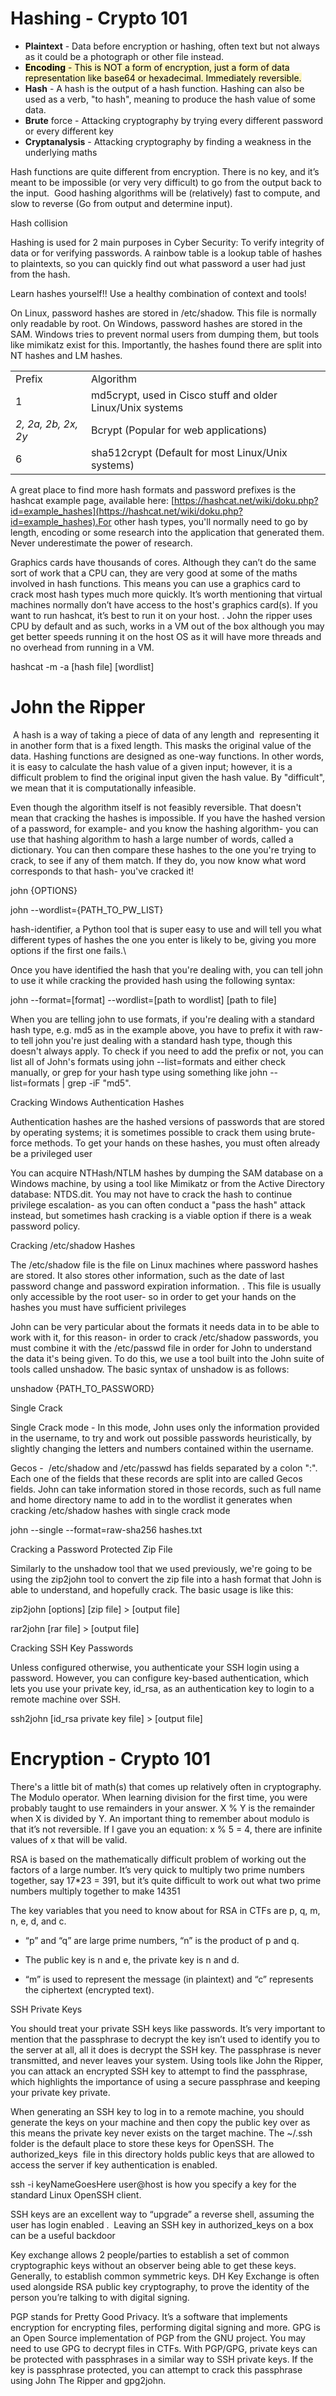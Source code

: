 
# Hashing - Crypto 101

- **Plaintext** - Data before encryption or hashing, often text but not always as it could be a photograph or other file instead.
- <mark style="background: #FFF3A3A6;">**Encoding** - This is NOT a form of encryption, just a form of data representation like base64 or hexadecimal. Immediately reversible.</mark>
- **Hash** - A hash is the output of a hash function. Hashing can also be used as a verb, "to hash", meaning to produce the hash value of some data.
- **Brute** force - Attacking cryptography by trying every different password or every different key
- **Cryptanalysis** - Attacking cryptography by finding a weakness in the underlying maths


Hash functions are quite different from encryption. There is no key, and it’s meant to be impossible (or very very difficult) to go from the output back to the input.  Good hashing algorithms will be (relatively) fast to compute, and slow to reverse (Go from output and determine input).


Hash collision

Hashing is used for 2 main purposes in Cyber Security: To verify integrity of data or for verifying passwords. A rainbow table is a lookup table of hashes to plaintexts, so you can quickly find out what password a user had just from the hash.

Learn hashes yourself!! Use a healthy combination of context and tools!

On Linux, password hashes are stored in /etc/shadow. This file is normally only readable by root. On Windows, password hashes are stored in the SAM. Windows tries to prevent normal users from dumping them, but tools like mimikatz exist for this. Importantly, the hashes found there are split into NT hashes and LM hashes.

|                               |                                                            |
| ----------------------------- | ---------------------------------------------------------- |
| Prefix                        | Algorithm                                                  |
| $1$                           | md5crypt, used in Cisco stuff and older Linux/Unix systems |
| *$2$, $2a$, $2b$, $2x$, $2y$* | Bcrypt (Popular for web applications)                      |
| $6$                           | sha512crypt (Default for most Linux/Unix systems)          |

A great place to find more hash formats and password prefixes is the hashcat example page, available here: [https://hashcat.net/wiki/doku.php?id=example_hashes](https://hashcat.net/wiki/doku.php?id=example_hashes).For other hash types, you'll normally need to go by length, encoding or some research into the application that generated them. Never underestimate the power of research.

Graphics cards have thousands of cores. Although they can’t do the same sort of work that a CPU can, they are very good at some of the maths involved in hash functions. This means you can use a graphics card to crack most hash types much more quickly. It’s worth mentioning that virtual machines normally don’t have access to the host's graphics card(s). If you want to run hashcat, it’s best to run it on your host. . John the ripper uses CPU by default and as such, works in a VM out of the box although you may get better speeds running it on the host OS as it will have more threads and no overhead from running in a VM.

hashcat -m -a [hash file] [wordlist]

# John the Ripper

 A hash is a way of taking a piece of data of any length and  representing it in another form that is a fixed length. This masks the original value of the data. Hashing functions are designed as one-way functions. In other words, it is easy to calculate the hash value of a given input; however, it is a difficult problem to find the original input given the hash value. By "difficult", we mean that it is computationally infeasible.

  
Even though the algorithm itself is not feasibly reversible. That doesn't mean that cracking the hashes is impossible. If you have the hashed version of a password, for example- and you know the hashing algorithm- you can use that hashing algorithm to hash a large number of words, called a dictionary. You can then compare these hashes to the one you're trying to crack, to see if any of them match. If they do, you now know what word corresponds to that hash- you've cracked it!

john {OPTIONS}

john --wordlist={PATH_TO_PW_LIST}

hash-identifier, a Python tool that is super easy to use and will tell you what different types of hashes the one you enter is likely to be, giving you more options if the first one fails.\

Once you have identified the hash that you're dealing with, you can tell john to use it while cracking the provided hash using the following syntax:

john --format=[format] --wordlist=[path to wordlist] [path to file]

When you are telling john to use formats, if you're dealing with a standard hash type, e.g. md5 as in the example above, you have to prefix it with raw- to tell john you're just dealing with a standard hash type, though this doesn't always apply. To check if you need to add the prefix or not, you can list all of John's formats using john --list=formats and either check manually, or grep for your hash type using something like john --list=formats | grep -iF "md5".


Cracking Windows Authentication Hashes

Authentication hashes are the hashed versions of passwords that are stored by operating systems; it is sometimes possible to crack them using brute-force methods. To get your hands on these hashes, you must often already be a privileged user

You can acquire NTHash/NTLM hashes by dumping the SAM database on a Windows machine, by using a tool like Mimikatz or from the Active Directory database: NTDS.dit. You may not have to crack the hash to continue privilege escalation- as you can often conduct a "pass the hash" attack instead, but sometimes hash cracking is a viable option if there is a weak password policy.

  
Cracking /etc/shadow Hashes

The /etc/shadow file is the file on Linux machines where password hashes are stored. It also stores other information, such as the date of last password change and password expiration information. . This file is usually only accessible by the root user- so in order to get your hands on the hashes you must have sufficient privileges

John can be very particular about the formats it needs data in to be able to work with it, for this reason- in order to crack /etc/shadow passwords, you must combine it with the /etc/passwd file in order for John to understand the data it's being given. To do this, we use a tool built into the John suite of tools called unshadow. The basic syntax of unshadow is as follows:

unshadow {PATH_TO_PASSWORD}

  

Single Crack


Single Crack mode - In this mode, John uses only the information provided in the username, to try and work out possible passwords heuristically, by slightly changing the letters and numbers contained within the username.

Gecos -  /etc/shadow and /etc/passwd has fields separated by a colon ":". Each one of the fields that these records are split into are called Gecos fields. John can take information stored in those records, such as full name and home directory name to add in to the wordlist it generates when cracking /etc/shadow hashes with single crack mode

john --single --format=raw-sha256 hashes.txt


Cracking a Password Protected Zip File

Similarly to the unshadow tool that we used previously, we're going to be using the zip2john tool to convert the zip file into a hash format that John is able to understand, and hopefully crack. The basic usage is like this:

zip2john [options] [zip file] > [output file]

rar2john [rar file] > [output file]

  
Cracking SSH Key Passwords

Unless configured otherwise, you authenticate your SSH login using a password. However, you can configure key-based authentication, which lets you use your private key, id_rsa, as an authentication key to login to a remote machine over SSH.

ssh2john [id_rsa private key file] > [output file]

  

# Encryption - Crypto 101

There's a little bit of math(s) that comes up relatively often in cryptography. The Modulo operator. When learning division for the first time, you were probably taught to use remainders in your answer. X % Y is the remainder when X is divided by Y. An important thing to remember about modulo is that it’s not reversible. If I gave you an equation: x % 5 = 4, there are infinite values of x that will be valid.

  

RSA is based on the mathematically difficult problem of working out the factors of a large number. It’s very quick to multiply two prime numbers together, say 17*23 = 391, but it’s quite difficult to work out what two prime numbers multiply together to make 14351

  

The key variables that you need to know about for RSA in CTFs are p, q, m, n, e, d, and c.

  

- “p” and “q” are large prime numbers, “n” is the product of p and q.
    
- The public key is n and e, the private key is n and d.
    
- “m” is used to represent the message (in plaintext) and “c” represents the ciphertext (encrypted text).
    

  
  

SSH Private Keys

  

You should treat your private SSH keys like passwords. It’s very important to mention that the passphrase to decrypt the key isn’t used to identify you to the server at all, all it does is decrypt the SSH key. The passphrase is never transmitted, and never leaves your system. Using tools like John the Ripper, you can attack an encrypted SSH key to attempt to find the passphrase, which highlights the importance of using a secure passphrase and keeping your private key private.

  

When generating an SSH key to log in to a remote machine, you should generate the keys on your machine and then copy the public key over as this means the private key never exists on the target machine. The ~/.ssh folder is the default place to store these keys for OpenSSH. The authorized_keys  file in this directory holds public keys that are allowed to access the server if key authentication is enabled.

  

ssh -i keyNameGoesHere user@host is how you specify a key for the standard Linux OpenSSH client.

  

SSH keys are an excellent way to “upgrade” a reverse shell, assuming the user has login enabled .  Leaving an SSH key in authorized_keys on a box can be a useful backdoor

  

Key exchange allows 2 people/parties to establish a set of common cryptographic keys without an observer being able to get these keys. Generally, to establish common symmetric keys. DH Key Exchange is often used alongside RSA public key cryptography, to prove the identity of the person you’re talking to with digital signing.


PGP stands for Pretty Good Privacy. It’s a software that implements encryption for encrypting files, performing digital signing and more. GPG is an Open Source implementation of PGP from the GNU project. You may need to use GPG to decrypt files in CTFs. With PGP/GPG, private keys can be protected with passphrases in a similar way to SSH private keys. If the key is passphrase protected, you can attempt to crack this passphrase using John The Ripper and gpg2john.


  

